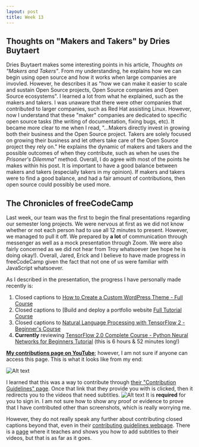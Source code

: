 ```yaml
---
layout: post
title: Week 13
---
```


## Thoughts on "Makers and Takers" by Dries Buytaert

Dries Buytaert makes some interesting points in his article, *Thoughts on "Makers and Takers"*. From my understanding, he explains how we can begin using open source and how it works when large companies are invovled. However, he describes it as "how we can make it easier to scale and sustain Open Source projects, Open Source companies and Open Source ecosystems". I learned a lot from what he explained, such as the makers and takers. I was unaware that there were other companies that contributed to larger companies, such as Red Hat assisting Linux. However, now I understand that these "maker" companies are dedicated to specific open source tasks (the writing of documentation, fixing bugs, etc). It became more clear to me when I read, "...Makers directly invest in growing both their business and the Open Source project. Takers are solely focused on growing their business and let others take care of the Open Source project they rely on." He explains the dynamic of makers and takers and the possible outcomes of when they contribute, such as when he uses the *Prisoner's Dilemma"* method. Overall, I do agree with most of the points he makes within his post. It is important to have a good balance between makers and takers (especially takers in my opinion). If makers and takers were to find a good balance, and had a fair amount of contributions, then open source could possibly be used more.

## The Chronicles of freeCodeCamp

Last week, our team was the first to begin the final presentations regarding our semester long projects. We were nervous at first as we did not know whether or not each person had to use all 12 minutes to present. However, we managed to pull it off. We prepared by **a lot** of communication through messenger as well as a mock presentation through Zoom. We were also fairly concerned as we did not hear from Troy whatsoever (we hope he is doing okay!). Overall, Jared, Erick and I believe to have made progress in freeCodeCamp given the fact that not one of us were familiar with JavaScript whatsoever.

As I described in the presentation, the progress I have personally made recently is:

1. Closed captions to [How to Create a Custom WordPress Theme - Full Course](https://www.youtube.com/watch?time_continue=5094&v=-h7gOJbIpmo)
2. Closed captions to [Build and deploy a portfolio website [Full Tutorial Course](https://www.youtube.com/watch?time_continue=2725&v=_xkSvufmjEs)
3. Closed captions to [Natural Language Processing with TensorFlow 2 - Beginner's Course](https://www.youtube.com/watch?time_continue=1452&v=B2q5cRJvqI8)
4. **Currently** reviewing [TensorFlow 2.0 Complete Course - Python Neural Networks for Beginners Tutorial](https://www.youtube.com/watch?v=tPYj3fFJGjk) (this is 6 hours & 52 minutes long!)

**[My contributions page on YouTube](https://www.youtube.com/timedtext_cs_panel?o=U&ar=1589147032078)**; however, I am not sure if anyone can access this page. This is what it looks like from my end:

![Alt text](https://user-images.githubusercontent.com/44440923/81511232-b243e880-92cc-11ea-9ba1-10bce16e0585.png)

I learned that this was a way to contribute through [their "Contribution Guidelines" page](https://contribute.freecodecamp.org/#/). Once that link that they provide you with is clicked, then it redirects you to the videos that need subtitles.
![Alt text](https://user-images.githubusercontent.com/44440923/81513190-60ef2580-92db-11ea-874b-782eb512a5f0.png)
It is **required** for you to sign in. I am not sure how to show any proof or evidence to prove that I have contributed other than screenshots, which is really worrying me.

However, they do not really speak any further about contributing closed captions beyond that, even in their [contributing guidelines webpage](https://contribute.freecodecamp.org/#/index).
There is a [page](https://www.freecodecamp.org/news/how-to-contribute-to-the-freecodecamp-community-youtube-channel-b86bce4c865/) where it teaches and shows you how to add subtitles to their videos, but that is as far as it goes.

